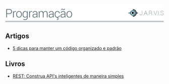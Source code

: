 ![](../_covers/png/cover-programacao.png)

## Artigos
- [5 dicas para manter um código organizado e padrão](http://pedronauck.com/programacao/5-dicas-para-manter-um-codigo-organizado-e-padrao)

## Livros
- [REST: Construa API's inteligentes de maneira simples](http://www.casadocodigo.com.br/products/livro-rest)
